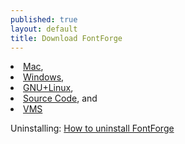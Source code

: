 ```yaml
---
published: true
layout: default
title: Download FontForge
---
```


<li><a href="/en-US/downloads/mac/">Mac</a>,
<li><a href="/en-US/downloads/windows/">Windows</a>,
<li><a href="/en-US/downloads/gnulinux/">GNU+Linux</a>,
<li><a href="/en-US/downloads/source/">Source Code</a>, and
<li><a href="/en-US/downloads/vms/">VMS</a>

Uninstalling: [How to uninstall FontForge](uninstalling/)

